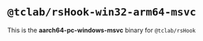 # `@tclab/rsHook-win32-arm64-msvc`

This is the **aarch64-pc-windows-msvc** binary for `@tclab/rsHook`
